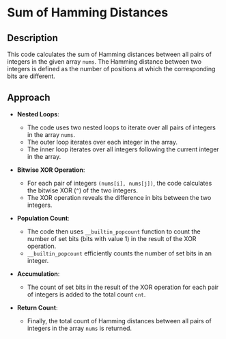# Sum of Hamming Distances

## Description

This code calculates the sum of Hamming distances between all pairs of integers in the given array `nums`. The Hamming distance between two integers is defined as the number of positions at which the corresponding bits are different.

## Approach

- **Nested Loops**:
  - The code uses two nested loops to iterate over all pairs of integers in the array `nums`.
  - The outer loop iterates over each integer in the array.
  - The inner loop iterates over all integers following the current integer in the array.

- **Bitwise XOR Operation**:
  - For each pair of integers `(nums[i], nums[j])`, the code calculates the bitwise XOR (`^`) of the two integers.
  - The XOR operation reveals the difference in bits between the two integers.

- **Population Count**:
  - The code then uses `__builtin_popcount` function to count the number of set bits (bits with value 1) in the result of the XOR operation.
  - `__builtin_popcount` efficiently counts the number of set bits in an integer.

- **Accumulation**:
  - The count of set bits in the result of the XOR operation for each pair of integers is added to the total count `cnt`.

- **Return Count**:
  - Finally, the total count of Hamming distances between all pairs of integers in the array `nums` is returned.

